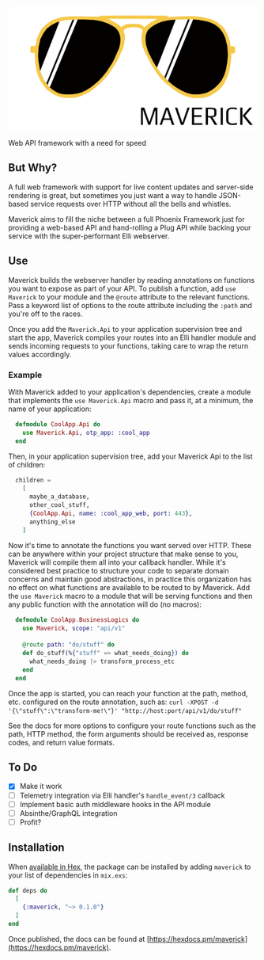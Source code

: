 <img alt="Maverick" height="250px" src="assets/maverick.png?raw=true">

<!-- MDOC !-->

Web API framework with a need for speed

## But Why?

A full web framework with support for live content updates and server-side rendering
is great, but sometimes you just want a way to handle JSON-based service requests over
HTTP without all the bells and whistles.

Maverick aims to fill the niche between a full Phoenix Framework just for providing a
web-based API and hand-rolling a Plug API while backing your service with the super-performant
Elli webserver.

## Use

Maverick builds the webserver handler by reading annotations on functions you want to
expose as part of your API. To publish a function, add `use Maverick` to your module and
the `@route` attribute to the relevant functions. Pass a keyword list of options to the
route attribute including the `:path` and you're off to the races.

Once you add the `Maverick.Api` to your application supervision tree and start the app,
Maverick compiles your routes into an Elli handler module and sends incoming requests
to your functions, taking care to wrap the return values accordingly.

### Example

With Maverick added to your application's dependencies, create a module that implements the
`use Maverick.Api` macro and pass it, at a minimum, the name of your application:

```elixir
  defmodule CoolApp.Api do
    use Maverick.Api, otp_app: :cool_app
  end
```

Then, in your application supervision tree, add your Maverick Api to the list of children:

```elixir
  children =
    [
      maybe_a_database,
      other_cool_stuff,
      {CoolApp.Api, name: :cool_app_web, port: 443},
      anything_else
    ]
```

Now it's time to annotate the functions you want served over HTTP. These can be anywhere within
your project structure that make sense to you, Maverick will compile them all into your callback
handler. While it's considered best practice to structure your code to separate domain concerns
and maintain good abstractions, in practice this organization has no effect on what functions are
available to be routed to by Maverick. Add the `use Maverick` macro to a module that will be
serving functions and then any public function with the annotation will do (no macros):

```elixir
  defmodule CoolApp.BusinessLogics do
    use Maverick, scope: "api/v1"

    @route path: "do/stuff" do
    def do_stuff(%{"stuff" => what_needs_doing}) do
      what_needs_doing |> transform_process_etc
    end
  end
```

Once the app is started, you can reach your function at the path, method, etc. configured on
the route annotation, such as: `curl -XPOST -d '{\"stuff\":\"transform-me!\"}' "http://host:port/api/v1/do/stuff"`

See the docs for more options to configure your route functions such as the path, HTTP method,
the form arguments should be received as, response codes, and return value formats.

## To Do
- [X] Make it work
- [ ] Telemetry integration via Elli handler's `handle_event/3` callback
- [ ] Implement basic auth middleware hooks in the API module
- [ ] Absinthe/GraphQL integration
- [ ] Profit?

## Installation

When [available in Hex](https://hex.pm/docs/publish), the package can be installed
by adding `maverick` to your list of dependencies in `mix.exs`:

```elixir
def deps do
  [
    {:maverick, "~> 0.1.0"}
  ]
end
```

Once published, the docs can be found at [https://hexdocs.pm/maverick](https://hexdocs.pm/maverick).
